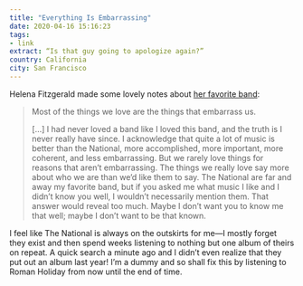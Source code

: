 ```yaml
---
title: "Everything Is Embarrassing"
date: 2020-04-16 15:16:23
tags: 
- link
extract: “Is that guy going to apologize again?” 
country: California
city: San Francisco
---
```


Helena Fitzgerald made some lovely notes about [her favorite band](https://getpocket.com/explore/item/everything-is-embarrassing-on-loving-the-national):

>  Most of the things we love are the things that embarrass us. 
> 
> [...] I had never loved a band like I loved this band, and the truth is I never really have since. I acknowledge that quite a lot of music is better than the National, more accomplished, more important, more coherent, and less embarrassing. But we rarely love things for reasons that aren’t embarrassing. The things we really love say more about who we are than we’d like them to say. The National are far and away my favorite band, but if you asked me what music I like and I didn’t know you well, I wouldn’t necessarily mention them. That answer would reveal too much. Maybe I don’t want you to know me that well; maybe I don’t want to be that known. 

I feel like The National is always on the outskirts for me—I mostly forget they exist and then spend weeks listening to nothing but one album of theirs on repeat. A quick search a minute ago and I didn’t even realize that they put out an album last year! I’m a dummy and so shall fix this by listening to Roman Holiday from now until the end of time.